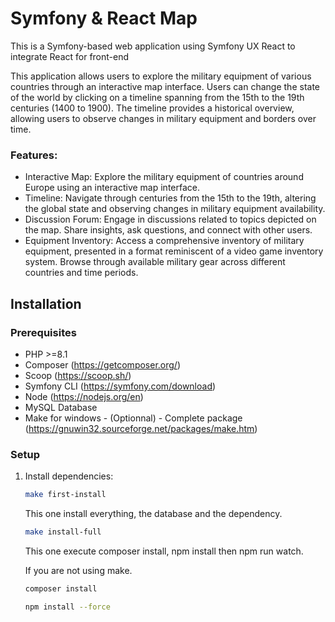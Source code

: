 # Symfony & React Map

This is a Symfony-based web application using Symfony UX React to integrate React for front-end

This application allows users to explore the military equipment of various countries through an interactive map interface. Users can change the state of the world by clicking on a timeline spanning from the 15th to the 19th centuries (1400 to 1900). The 
timeline provides a historical overview, allowing users to observe changes in military equipment and borders over time.

### Features:
- Interactive Map: Explore the military equipment of countries around Europe using an interactive map interface.
- Timeline: Navigate through centuries from the 15th to the 19th, altering the global state and observing changes in military equipment availability.
- Discussion Forum: Engage in discussions related to topics depicted on the map. Share insights, ask questions, and connect with other users.
- Equipment Inventory: Access a comprehensive inventory of military equipment, presented in a format reminiscent of a video game inventory system. Browse through available military gear across different countries and time periods.

## Installation

### Prerequisites

- PHP >=8.1
- Composer (https://getcomposer.org/)
- Scoop (https://scoop.sh/)
- Symfony CLI (https://symfony.com/download)
- Node (https://nodejs.org/en)
- MySQL Database
- Make for windows - (Optionnal) - Complete package (https://gnuwin32.sourceforge.net/packages/make.htm)

### Setup

1. Install dependencies:

    ```bash
    make first-install
    ```
    This one install everything, the database and the dependency.
   
   ```bash
   make install-full
    ```
   This one execute composer install, npm install then npm run watch.

    If you are not using make.
    ```bash
    composer install
    ```
   
   ```bash
   npm install --force
   ```
   
